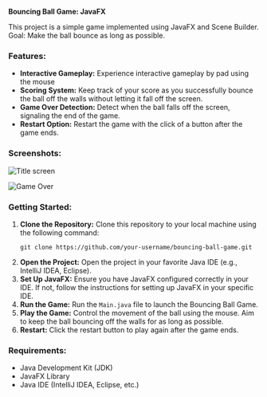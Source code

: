 **Bouncing Ball Game: JavaFX**

This project is a simple game implemented using JavaFX and Scene Builder. Goal: Make the ball bounce as long as possible.

### Features:
- **Interactive Gameplay:** Experience interactive gameplay by pad using the mouse
- **Scoring System:** Keep track of your score as you successfully bounce the ball off the walls without letting it fall off the screen.
- **Game Over Detection:** Detect when the ball falls off the screen, signaling the end of the game.
- **Restart Option:** Restart the game with the click of a button after the game ends.

### Screenshots:

![Title screen](https://github.com/chris-jeune/Bouncing-Ball-Game/assets/145855247/8bb82e62-2580-4cb1-afbe-29acefc194b2)

![Game Over](https://github.com/chris-jeune/Bouncing-Ball-Game/assets/145855247/56c166f1-411b-4586-b502-4cdfd8d9fd93)

### Getting Started:
1. **Clone the Repository:** Clone this repository to your local machine using the following command:
   ```
   git clone https://github.com/your-username/bouncing-ball-game.git
   ```
2. **Open the Project:** Open the project in your favorite Java IDE (e.g., IntelliJ IDEA, Eclipse).
3. **Set Up JavaFX:** Ensure you have JavaFX configured correctly in your IDE. If not, follow the instructions for setting up JavaFX in your specific IDE.
4. **Run the Game:** Run the `Main.java` file to launch the Bouncing Ball Game.
5. **Play the Game:** Control the movement of the ball using the mouse. Aim to keep the ball bouncing off the walls for as long as possible.
6. **Restart:** Click the restart button to play again after the game ends.

### Requirements:
- Java Development Kit (JDK)
- JavaFX Library
- Java IDE (IntelliJ IDEA, Eclipse, etc.)
